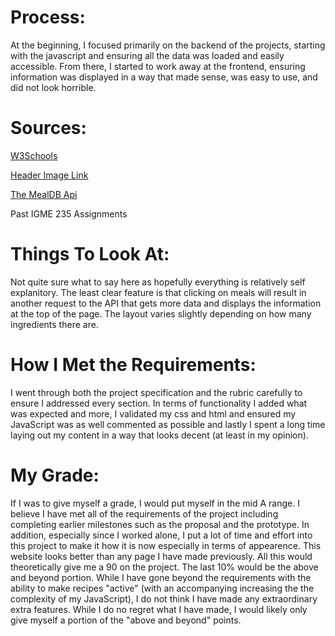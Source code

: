 # Process:
At the beginning, I focused primarily on the backend of the projects, starting with the javascript and ensuring all the data was loaded and easily accessible. From there, I started to work away at the frontend, ensuring information was displayed in a way that made sense, was easy to use, and did not look horrible.

# Sources:
[W3Schools](https://www.w3schools.com/)

[Header Image Link](http://maplelanes.com/rvc/wp-content/uploads/sites/2/2018/05/food-and-bevarge-header.jpg)

[The MealDB Api](https://www.themealdb.com/api.php)

Past IGME 235 Assignments

# Things To Look At:
Not quite sure what to say here as hopefully everything is relatively self explanitory. The least clear feature is that clicking on meals will result in another request to the API that gets more data and displays the information at the top of the page. The layout varies slightly depending on how many ingredients there are.

# How I Met the Requirements:
I went through both the project specification and the rubric carefully to ensure I addressed every section. In terms of functionality I added what was expected and more, I validated my css and html and ensured my JavaScript was as well commented as possible and lastly I spent a long time laying out my content in a way that looks decent (at least in my opinion).

# My Grade: 
If I was to give myself a grade, I would put myself in the mid A range. I believe I have met all of the requirements of the project including completing earlier milestones such as the proposal and the prototype. In addition, especially since I worked alone, I put a lot of time and effort into this project to make it how it is now especially in terms of appearence. This website looks better than any page I have made previously. All this would theoretically give me a 90 on the project. The last 10% would be the above and beyond portion. While I have gone beyond the requirements with the ability to make recipes "active" (with an accompanying increasing the the complexity of my JavaScript), I do not think I have made any extraordinary extra features. While I do no regret what I have made, I would likely only give myself a portion of the "above and beyond" points. 
